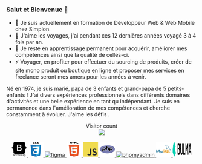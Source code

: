 ### Salut et Bienvenue 👋
- 🌱 Je suis actuellement en formation de Développeur Web & Web Mobile chez Simplon.
- 🌱 J'aime les voyages, j'ai pendant ces 12 dernières années voyagé 3 à 4 fois par an.
- 👯 Je reste en apprentissage permanent pour acquérir, améliorer mes compétences ainsi que la qualité de celles-ci.
- ⚡ Voyager, en profiter pour effectuer du sourcing de produits, créer de site mono produit ou boutique en ligne et proposer mes services en freelance seront mes amers pour les années à venir.

Né en 1974, je suis marié, papa de 3 enfants et grand-papa de 5 petits-enfants ! 
J'ai divers expériences professionnels dans différents domaines d'activités et une belle expérience en tant qu indépendant.
Je suis en permanence dans l'amélioration de mes compétences et cherche constamment à évoluer.
J'aime les défis .


<p align="center"> 
  Visitor count<br>
  <img src="https://profile-counter.glitch.me/Gregory-Druelle/count.svg" />
</p>

<p align="center">
  <a href="https://getbootstrap.com/" target="_blank" rel="noreferrer">
    <img src="https://raw.githubusercontent.com/devicons/devicon/master/icons/bootstrap/bootstrap-plain-wordmark.svg" alt="bootstrap" width="40" height="40"/>
  </a>
  <a href="https://www.w3schools.com/css/" target="_blank" rel="noreferrer">
    <img src="https://raw.githubusercontent.com/devicons/devicon/master/icons/css3/css3-original-wordmark.svg" alt="css3" width="40" height="40"/>
  </a>
  <a href="https://www.figma.com/" target="_blank" rel="noreferrer">
    <img src="https://www.vectorlogo.zone/logos/figma/figma-icon.svg" alt="figma" width="40" height="40"/>
  </a>
  <a href="https://www.w3.org/html/" target="_blank" rel="noreferrer">
    <img src="https://raw.githubusercontent.com/devicons/devicon/master/icons/html5/html5-original-wordmark.svg" alt="html5" width="40" height="40"/>
  </a>
  <a href="https://developer.mozilla.org/en-US/docs/Web/JavaScript" target="_blank" rel="noreferrer">
    <img src="https://raw.githubusercontent.com/devicons/devicon/master/icons/javascript/javascript-original.svg" alt="javascript" width="40" height="40"/>
  </a>
  <a href="https://www.php.net/" target="_blank" rel="noreferrer">
    <img src="https://raw.githubusercontent.com/devicons/devicon/master/icons/php/php-original.svg" alt="php" width="40" height="40"/>
  </a>
  <a href="https://www.phpmyadmin.net/" target="_blank" rel="noreferrer">
    <img src="https://www.phpmyadmin.net/static/images/logo.png?067b638aa2a2" alt="phpmyadmin" width="40" height="40"/>
  </a>
  <a href="https://www.php.net/manual/en/book.mysql.php" target="_blank" rel="noreferrer">
    <img src="https://raw.githubusercontent.com/devicons/devicon/master/icons/mysql/mysql-original-wordmark.svg" alt="phpmysql" width="40" height="40"/>
  </a>
  <a href="https://bulma.io" target="_blank" rel="noreferrer">
  <img src="https://raw.githubusercontent.com/jgthms/bulma/master/docs/images/bulma-logo.png" alt="Bulma" width="50" height="40"/>
  </a>
</p>
<br>




<!--
**Gregory-Druelle/Gregory-Druelle** is a ✨ _special_ ✨ repository because its `README.md` (this file) appears on your GitHub profile.

Here are some ideas to get you started:

- 🔭 I’m currently working on ...
- 🌱 I’m currently learning ...
- 👯 I’m looking to collaborate on ...
- 🤔 I’m looking for help with ...
- 💬 Ask me about ...
- 📫 How to reach me: ...
- 😄 Pronouns: ...
- ⚡ Fun fact: ...
-->
